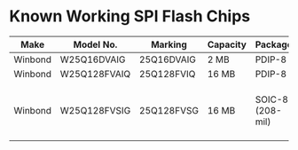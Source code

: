 Known Working SPI Flash Chips
=============================

| Make    | Model No.    | Marking    | Capacity | Package          | Comments                                                |
| ------- | ------------ | ---------- | -------- | ---------------- | ------------------------------------------------------- |
| Winbond | W25Q16DVAIG  | 25Q16DVAIG | 2 MB     | PDIP-8           | Stock                                                   |
| Winbond | W25Q128FVAIQ | 25Q128FVIQ | 16 MB    | PDIP-8           |                                                         |
| Winbond | W25Q128FVSIG | 25Q128FVSG | 16 MB    | SOIC-8 (208-mil) | Supplied by Raptor Engineering, soldered on DIP adapter |
